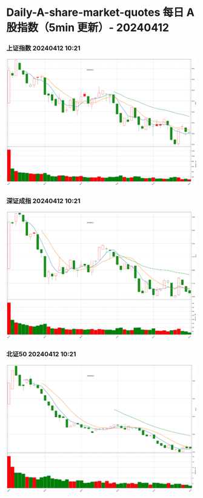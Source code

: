 
# Daily-A-share-market-quotes 每日 A 股指数（5min 更新）- 20240412

### 上证指数 20240412 10:21
![](./fig/2024/4/20240412-sh000001.png)

### 深证成指 20240412 10:21
![](./fig/2024/4/20240412-sz399001.png)

### 北证50 20240412 10:21
![](./fig/2024/4/20240412-bj899050.png)
